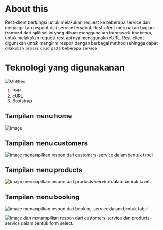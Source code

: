 # About this
Rest-client berfungsi untuk melakukan request ke beberapa service dan menampilkan respont dari service tersebut. Rest-client merupakan bagian frontend dari aplikasi ini yang dibuat menggunakan framework bootstrap, untuk melakukan request rest api nya menggunakn cURL. Rest-client digunakan untuk mengirim respon dengan berbagai method sehingga dapat dilakukan proses crud pada beberapa service

# Teknologi yang digunakanan
![Untitled](https://user-images.githubusercontent.com/59037594/198886980-469bbcbb-1352-42cb-8a48-1fdefa7b9249.png)
1. PHP
2. cURL
3. Bootstrap

## Tampilan menu home
![image](https://user-images.githubusercontent.com/59037594/198863602-a4a9a112-76de-44cc-9f16-8f227b3122e6.png)

## Tampilan menu customers
![image](https://user-images.githubusercontent.com/59037594/198863757-35a3e85a-a95a-4435-8828-3531677bc8b7.png)
menampilkan respon dari customers-service dalam bentuk tabel


## Tampilan menu products
![image](https://user-images.githubusercontent.com/59037594/198863772-b302eeaa-2cd5-4a24-b78c-30a9bb251c1d.png)
menampilkan respon dari products-service dalam bentuk tabel

## Tampilan menu booking
![image](https://user-images.githubusercontent.com/59037594/198863782-82ceeefc-cb4d-4ba9-bdef-3ed70fae8312.png)
menampilkan respon dari booking-service dalam bentuk tabel

![image](https://user-images.githubusercontent.com/59037594/198863890-a6c0e2b1-1a93-45ad-bf55-1cf316fdfea4.png)
dan menampilkan respon dari customers-service dan products-service dalam bentuk form select.

